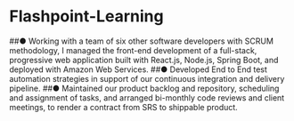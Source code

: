 # Flashpoint-Learning
##●	Working with a team of six other software developers with SCRUM methodology, I managed the front-end development of a full-stack, progressive web application built with React.js, Node.js, Spring Boot, and deployed with Amazon Web Services.
##●	Developed End to End test automation strategies in support of our continuous integration and delivery pipeline.
##●	Maintained our product backlog and repository, scheduling and assignment of tasks, and arranged bi-monthly code reviews and client meetings, to render a contract from SRS to shippable product.

